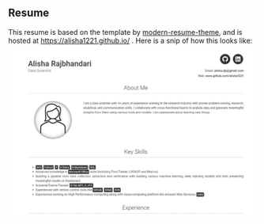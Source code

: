## Resume

This resume is based on the template by [modern-resume-theme](https://github.com/sproogen/modern-resume-theme), and is hosted at https://alisha1221.github.io/ . Here is a snip of how this looks like:
![resume](images/resume.jpg "resume")